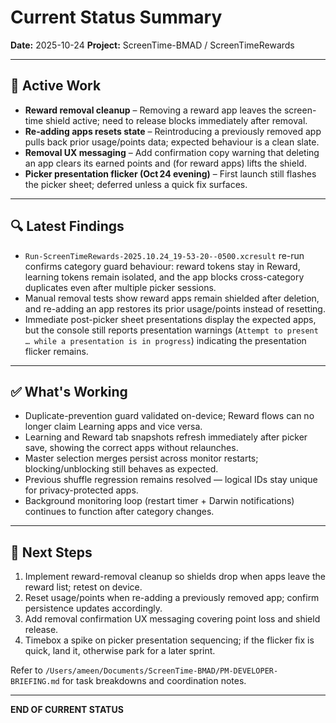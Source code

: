 # Current Status Summary
**Date:** 2025-10-24
**Project:** ScreenTime-BMAD / ScreenTimeRewards

---

## 🎯 Active Work

- **Reward removal cleanup** – Removing a reward app leaves the screen-time shield active; need to release blocks immediately after removal.
- **Re-adding apps resets state** – Reintroducing a previously removed app pulls back prior usage/points data; expected behaviour is a clean slate.
- **Removal UX messaging** – Add confirmation copy warning that deleting an app clears its earned points and (for reward apps) lifts the shield.
- **Picker presentation flicker (Oct 24 evening)** – First launch still flashes the picker sheet; deferred unless a quick fix surfaces.

---

## 🔍 Latest Findings

- `Run-ScreenTimeRewards-2025.10.24_19-53-20--0500.xcresult` re-run confirms category guard behaviour: reward tokens stay in Reward, learning tokens remain isolated, and the app blocks cross-category duplicates even after multiple picker sessions.
- Manual removal tests show reward apps remain shielded after deletion, and re-adding an app restores its prior usage/points instead of resetting.
- Immediate post-picker sheet presentations display the expected apps, but the console still reports presentation warnings (`Attempt to present … while a presentation is in progress`) indicating the presentation flicker remains.

---

## ✅ What's Working

- Duplicate-prevention guard validated on-device; Reward flows can no longer claim Learning apps and vice versa.
- Learning and Reward tab snapshots refresh immediately after picker save, showing the correct apps without relaunches.
- Master selection merges persist across monitor restarts; blocking/unblocking still behaves as expected.
- Previous shuffle regression remains resolved — logical IDs stay unique for privacy-protected apps.
- Background monitoring loop (restart timer + Darwin notifications) continues to function after category changes.

---

## 🔧 Next Steps

1. Implement reward-removal cleanup so shields drop when apps leave the reward list; retest on device.
2. Reset usage/points when re-adding a previously removed app; confirm persistence updates accordingly.
3. Add removal confirmation UX messaging covering point loss and shield release.
4. Timebox a spike on picker presentation sequencing; if the flicker fix is quick, land it, otherwise park for a later sprint.

Refer to `/Users/ameen/Documents/ScreenTime-BMAD/PM-DEVELOPER-BRIEFING.md` for task breakdowns and coordination notes.

---

**END OF CURRENT STATUS**
